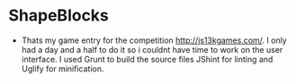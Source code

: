 # ShapeBlocks

- Thats my game entry for the competition http://js13kgames.com/. I only had a day and a half to do it so i couldnt have time to work on the user interface. I used Grunt to build the source files JShint for linting and Uglify for minification.

